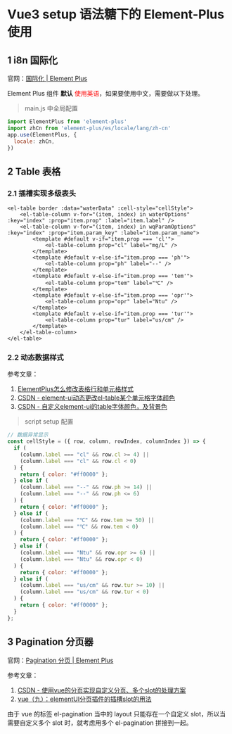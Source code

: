 # Vue3 setup 语法糖下的 Element-Plus 使用

## 1  i8n 国际化

官网：[国际化 | Element Plus](https://element-plus.gitee.io/zh-CN/guide/i18n.html)

Element Plus 组件 **默认** <font style="color:red;">使用英语</font>，如果要使用中文，需要做以下处理。

> main.js 中全局配置

```js
import ElementPlus from 'element-plus'
import zhCn from 'element-plus/es/locale/lang/zh-cn'
app.use(ElementPlus, {
  locale: zhCn,
})
```



## 2 Table 表格

### 2.1 插槽实现多级表头

```vue
<el-table border :data="waterData" :cell-style="cellStyle">
    <el-table-column v-for="(item, index) in waterOptions" :key="index" :prop="item.prop" :label="item.label" />
    <el-table-column v-for="(item, index) in wqParamOptions" :key="index" :prop="item.param_key" :label="item.param_name">
        <template #default v-if="item.prop === 'cl'">
			<el-table-column prop="cl" label="mg/L" />
        </template>
        <template #default v-else-if="item.prop === 'ph'">
			<el-table-column prop="ph" label="--" />
        </template>
        <template #default v-else-if="item.prop === 'tem'">
			<el-table-column prop="tem" label="℃" />
        </template>
        <template #default v-else-if="item.prop === 'opr'">
			<el-table-column prop="opr" label="Ntu" />
        </template>
        <template #default v-else-if="item.prop === 'tur'">
			<el-table-column prop="tur" label="us/cm" />
        </template>
    </el-table-column>
</el-table>
```

### 2.2 动态数据样式

参考文章：

1. [ElementPlus怎么修改表格行和单元格样式](https://www.yisu.com/zixun/695193.html)
2. [CSDN - element-ui动态更改el-table某个单元格字体颜色](https://blog.csdn.net/agua001/article/details/107960393)
3. [CSDN - 自定义element-ui的table字体颜色，及背景色](https://blog.csdn.net/Gordennizaicunzai/article/details/114752938)

> script setup 配置

```js
// 数据异常显示
const cellStyle = ({ row, column, rowIndex, columnIndex }) => {
  if (
    (column.label === "cl" && row.cl >= 4) ||
    (column.label === "cl" && row.cl < 0)
  ) {
    return { color: "#ff0000" };
  } else if (
    (column.label === "--" && row.ph >= 14) ||
    (column.label === "--" && row.ph <= 6)
  ) {
    return { color: "#ff0000" };
  } else if (
    (column.label === "℃" && row.tem >= 50) ||
    (column.label === "℃" && row.tem < 0)
  ) {
    return { color: "#ff0000" };
  } else if (
    (column.label === "Ntu" && row.opr >= 6) ||
    (column.label === "Ntu" && row.opr < 0)
  ) {
    return { color: "#ff0000" };
  } else if (
    (column.label === "us/cm" && row.tur >= 10) ||
    (column.label === "us/cm" && row.tur < 0)
  ) {
    return { color: "#ff0000" };
  }
};
```





## 3 Pagination 分页器

官网：[Pagination 分页 | Element Plus](https://element-plus.gitee.io/zh-CN/component/pagination.html)

参考文章：

1. [CSDN - 使用vue的分页实现自定义分页、多个slot的处理方案](https://blog.csdn.net/qq_42431872/article/details/106097979)
2. [vue（九）：elementUI分页插件的插槽slot的用法](https://blog.csdn.net/Fiona_lms/article/details/81368918)

由于 vue 的标签 el-pagination 当中的 layout 只能存在一个自定义 slot，所以当需要自定义多个 slot 时，就考虑用多个 el-pagination 拼接到一起。